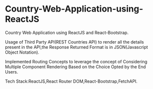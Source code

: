 # Country-Web-Application-using-ReactJS
Country Web Application using ReactJS and React-Bootstrap. 

Usage of Third Party API(REST Countries API) to render all the details present in the API,the Response Returned Format is in JSON(Javascript Object Notation).

Implemented Routing Concepts to leverage the concept of Considering Multiple Component Rendering Based on the Choice Opted by the End Users.

Tech Stack:ReactJS,React Router DOM,React-Bootstrap,FetchAPI.

